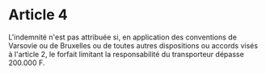 # Article 4

L'indemnité n'est pas attribuée si, en application des conventions de Varsovie ou de Bruxelles ou de toutes autres dispositions ou accords visés à l'article 2, le forfait limitant la responsabilité du transporteur dépasse 200.000 F.
